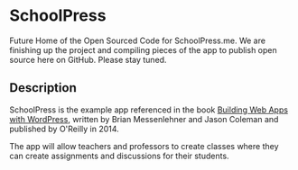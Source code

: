 SchoolPress
===========

Future Home of the Open Sourced Code for SchoolPress.me. We are finishing up the project and compiling pieces of the app to publish open source here on GitHub. Please stay tuned.

Description
---------------------

SchoolPress is the example app referenced in the book [Building Web Apps with WordPress](http://bwawwp.com/), written by Brian Messenlehner and Jason Coleman and published by O'Reilly in 2014.

The app will allow teachers and professors to create classes where they can create assignments and discussions for their students.

